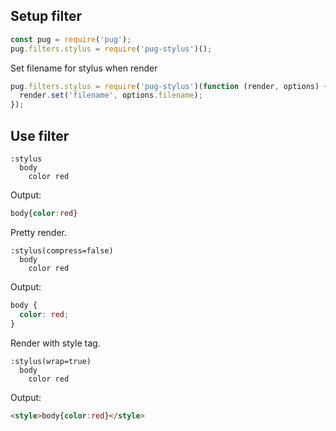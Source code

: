 ## Setup filter

```javascript
const pug = require('pug');
pug.filters.stylus = require('pug-stylus')();
```

Set filename for stylus when render

```javascript
pug.filters.stylus = require('pug-stylus')(function (render, options) {
  render.set('filename', options.filename);
});
```

## Use filter

```pug
:stylus
  body
    color red
```

Output:

```css
body{color:red}
```

Pretty render.

```pug
:stylus(compress=false)
  body
    color red
```

Output:

```css
body {
  color: red;
}
```

Render with style tag.

```pug
:stylus(wrap=true)
  body
    color red
```

Output:

```html
<style>body{color:red}</style>
```
